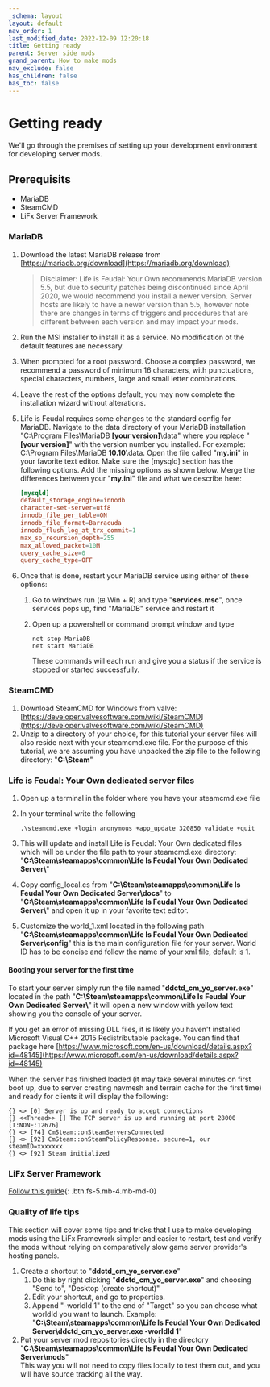 ```yaml
---
_schema: layout
layout: default
nav_order: 1
last_modified_date: 2022-12-09 12:20:18
title: Getting ready
parent: Server side mods
grand_parent: How to make mods
nav_exclude: false
has_children: false
has_toc: false
---
```

# Getting ready

We'll go through the premises of setting up your development environment for developing server mods.

## Prerequisits

* MariaDB
* SteamCMD
* LiFx Server Framework

### MariaDB

1. Download the latest MariaDB release from [https://mariadb.org/download](https://mariadb.org/download)

   > Disclaimer: Life is Feudal: Your Own recommends MariaDB version 5.5, but due to security patches being discontinued since April 2020, we would recommend you install a newer version. Server hosts are likely to have a newer version than 5.5, however note there are changes in terms of triggers and procedures that are different between each version and may impact your mods.
2. Run the MSI installer to install it as a service. No modification ot the default features are necessary.
3. When prompted for a root password. Choose a complex password, we recommend a password of minimum 16 characters, with punctuations, special characters, numbers, large and small letter combinations.
4. Leave the rest of the options default, you may now complete the installation wizard without alterations.
5. Life is Feudal requires some changes to the standard config for MariaDB. Navigate to the data directory of your MariaDB installation "C:\\Program Files\\MariaDB&nbsp;**\[your version\]**\\data" where you replace "**\[your version\]**" with the version number you installed. For example: C:\\Program Files\\MariaDB **10\.10**\\data. Open the file called "**my.ini**" in your favorite text editor. Make sure the \[mysqld\] section has the following options. Add the missing options as shown below. Merge the differences between your "**my.ini**" file and what we describe here:

   ```conf
   [mysqld]
   default_storage_engine=innodb
   character-set-server=utf8
   innodb_file_per_table=ON
   innodb_file_format=Barracuda
   innodb_flush_log_at_trx_commit=1
   max_sp_recursion_depth=255
   max_allowed_packet=10M
   query_cache_size=0
   query_cache_type=OFF
   ```
6. Once that is done, restart your MariaDB service using either of these options:
   1. Go to windows run (⊞ Win + R) and type "**services.msc**", once services pops up, find "MariaDB" service and restart it
   2. Open up a powershell or command prompt window and type

      ```console
      net stop MariaDB
      net start MariaDB
      ```

      These commands will each run and give you a status if the service is stopped or started successfully.

### SteamCMD

1. Download SteamCMD for Windows from valve: [https://developer.valvesoftware.com/wiki/SteamCMD](https://developer.valvesoftware.com/wiki/SteamCMD)
2. Unzip to a directory of your choice, for this tutorial your server files will also reside next with your steamcmd.exe file. For the purpose of this tutorial, we are assuming you have unpacked the zip file to the following directory: "**C:\\Steam**"

### Life is Feudal: Your Own dedicated server files

1. Open up a terminal in the folder where you have your steamcmd.exe file
2. In your terminal write the following

   ```console
   .\steamcmd.exe +login anonymous +app_update 320850 validate +quit
   ```
3. This will update and install Life is Feudal: Your Own dedicated files which will be under the file path to your steamcmd.exe directory: "**C:\\Steam\\steamapps\\common\\Life Is Feudal Your Own Dedicated Server\\**"
4. Copy config\_local.cs from "**C:\\Steam\\steamapps\\common\\Life Is Feudal Your Own Dedicated Server\\docs**" to "**C:\\Steam\\steamapps\\common\\Life Is Feudal Your Own Dedicated Server\\**" and open it up in your favorite text editor.
5. Customize the world\_1.xml located in the following path "**C:\\Steam\\steamapps\\common\\Life Is Feudal Your Own Dedicated Server\\config**" this is the main configuration file for your server. World ID has to be concise and follow the name of your xml file, default is 1.

#### Booting your server for the first time

To start your server simply run the file named "**ddctd\_cm\_yo\_server.exe**" located in the path "**C:\\Steam\\steamapps\\common\\Life Is Feudal Your Own Dedicated Server\\**" it will open a new window with yellow text showing you the console of your server.

If you get an error of missing DLL files, it is likely you haven't installed Microsoft Visual C++ 2015 Redistributable package. You can find that package here [https://www.microsoft.com/en-us/download/details.aspx?id=48145](https://www.microsoft.com/en-us/download/details.aspx?id=48145)

When the server has finished loaded (it may take several minutes on first boot up, due to server creating navmesh and terrain cache for the first time) and ready for clients it will display the following:

```console
{} <> [0] Server is up and ready to accept connections
{} <<Thread>> [] The TCP server is up and running at port 28000 [T:NONE:12676]
{} <> [74] CmSteam::onSteamServersConnected
{} <> [92] CmSteam::onSteamPolicyResponse. secure=1, our steamID=xxxxxxx
{} <> [92] Steam initialized
```

### LiFx Server Framework

[Follow this guide](https://aunmnvnai-ljng.instant.forestry.io/Docs/server-framework.html){: .btn.fs-5.mb-4.mb-md-0}

### Quality of life tips

This section will cover some tips and tricks that I use to make developing mods using the LiFx Framework simpler and easier to restart, test and verify the mods without relying on comparatively slow game server provider's hosting panels.

1. Create a shortcut to "**ddctd\_cm\_yo\_server.exe**"
   1. Do this by right clicking "**ddctd\_cm\_yo\_server.exe**" and choosing "Send to", "Desktop (create shortcut)"
   2. Edit your shortcut, and go to properties.
   3. Append "-worldId 1" to the end of "Target" so you can choose what worldId you want to launch. Example: "**C:\\Steam\\steamapps\\common\\Life Is Feudal Your Own Dedicated Server\\ddctd\_cm\_yo\_server.exe -worldId 1**"
2. Put your server mod repositories directly in the directory "**C:\\Steam\\steamapps\\common\\Life Is Feudal Your Own Dedicated Server\\mods**"<br>This way you will not need to copy files locally to test them out, and you will have source tracking all the way.


